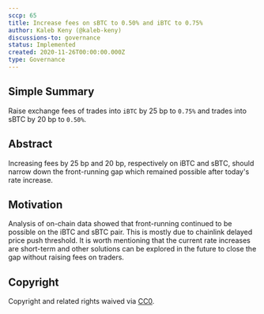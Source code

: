 ```yaml
---
sccp: 65
title: Increase fees on sBTC to 0.50% and iBTC to 0.75%
author: Kaleb Keny (@kaleb-keny)
discussions-to: governance
status: Implemented
created: 2020-11-26T00:00:00.000Z
type: Governance
---
```


<!--You can leave these HTML comments in your merged SCCP and delete the visible duplicate text guides, they will not appear and may be helpful to refer to if you edit it again. This is the suggested template for new SCCPs. Note that an SCCP number will be assigned by an editor. When opening a pull request to submit your SCCP, please use an abbreviated title in the filename, `sccp-draft_title_abbrev.md`. The title should be 44 characters or less.-->

## Simple Summary

<!--"If you can't explain it simply, you don't understand it well enough." Provide a simplified and layman-accessible explanation of the SCCP.-->

Raise exchange fees of trades into `iBTC` by 25 bp to `0.75%` and trades into sBTC by 20 bp to `0.50%`.

## Abstract

<!--A short (~200 word) description of the variable change proposed.-->

Increasing fees by 25 bp and 20 bp, respectively on iBTC and sBTC, should narrow down the front-running gap which remained possible after today's rate increase.

## Motivation

<!--The motivation is critical for SCCPs that want to update variables within Synthetix. It should clearly explain why the existing variable is not incentive aligned. SCCP submissions without sufficient motivation may be rejected outright.-->

Analysis of on-chain data showed that front-running continued to be possible on the iBTC and sBTC pair. This is mostly due to chainlink delayed price push threshold.
It is worth mentioning that the current rate increases are short-term and other solutions can be explored in the future to close the gap without raising fees on traders.


## Copyright

Copyright and related rights waived via [CC0](https://creativecommons.org/publicdomain/zero/1.0/).
